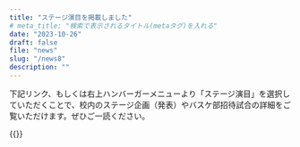 ```yaml
---
title: "ステージ演目を掲載しました"
# meta_title: "検索で表示されるタイトル(metaタグ)を入れる"
date: "2023-10-26"
draft: false
file: "news"
slug: "/news8"
description: ""
---
```


下記リンク、もしくは右上ハンバーガーメニューより「ステージ演目」を選択していただくことで、校内のステージ企画（発表）やバスケ部招待試合の詳細をご覧いただけます。ぜひご一読ください。

{{<inlink link = "stage" text = "ステージ演目のページへ">}}